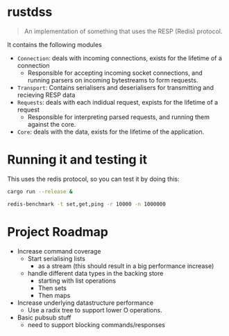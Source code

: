 # rustdss

> An implementation of something that uses the RESP (Redis) protocol.

It contains the following modules
- `Connection`: deals with incoming connections, exists for the lifetime of a connection
  - Responsible for accepting incoming socket connections, and running parsers on incoming bytestreams to form requests.
- `Transport`: Contains serialisers and deserialisers for transmitting and recieving RESP data
- `Requests`: deals with each indidual request, expists for the lifetime of a request
  - Responsible for interpreting parsed requests, and running them against the core.
- `Core`: deals with the data, exists for the lifetime of the application.

# Running it and testing it
This uses the redis protocol, so you can test it by doing this:
```bash
cargo run --release &

redis-benchmark -t set,get,ping -r 10000 -n 1000000

```

# Project Roadmap
- Increase command coverage
  - Start serialising lists
    - as a stream (this should result in a big performance increase)
  - handle different data types in the backing store
    - starting with list operations
    - Then sets
    - Then maps
- Increase underlying datastructure performance
  - Use a radix tree to support lower O operations.
- Basic pubsub stuff
  - need to support blocking commands/responses

